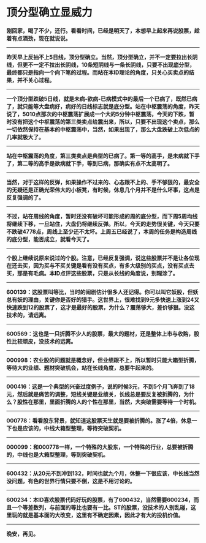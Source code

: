 顶分型确立显威力
====

			

**刚回家，喝了不少，还行。看看时间，已经是明天了，本想早上起来再说股票，趁着有点酒劲，现在就说说。**

** **

**昨天早上反抽不上5日线，顶分型确立。当然，顶分型确立，并不一定要拉出长阴线，但更不一定不拉出长阴线，10条短阴线与一条长阴线，只要不出现底分型，最终都只是指向一个向下笔的过程。而站在本ID理论的角度，只关心买卖点的结果，并不关心过程。**

** **

**一个顶分型跌破5日线，就是未病-欲病-已病模式中的最后一个已病了，既然已病了，就只能等大盘病好，病好的日线标志就是底分型。站在中枢震荡的角度，昨天说了，5010点那次的中枢震荡扩展成一个大的5分钟中枢震荡，今天的下跌，暂时没有把这个中枢震荡的第三类卖点给震出来，所以，只要不出现这个卖点，那么一切依然保持在基本的中枢震荡中，当然，如果出现了，那么大盘跌破上次低点的几率就极大了。**

** **

**站在中枢震荡的角度，第三类卖点是典型的已病了。第一等的高手，是未病就下手了，第二等的高手是欲病就下手，等到已病，那确实有点不太高明了。**

** **

**当然，对于这样的反弹，如果操作不过来的、心态跟不上的、手不够狠的，最安全的无疑还是正确光荣伟大的小板凳，有时候，休息几个月并不是什么坏事，这点是反复强调的了。**

** **

**不过，站在周线的角度，暂时还没有破坏可能形成的周的底分型，而下周5周均线将继续下移，一旦站住，大盘仍将继续反弹。所以，今天的走势很关键，今天只要不跌破4778点，周线上至少还不太坏。上周五已经说了，本周的任务是构造周线的底分型，能否成立，就看今天了。**

** **

**个股上继续说原来说过的个股。注意，已经反复强调，说这些股票并不是让各位现在还去买，因为买与不买关键是看有没有买点，有多大级别的买点，没有买点去买，那是有毛病。本ID点评这些股票，只是从长线的角度说，别糊涂了。**

** **

**600139：这股票叫等比，当时的闹剧估计很多人还记得。你可以叫它妖股，但妖总有妖的理由，关键你是否好的猎手。这世界上，很难找到9元多快速上涨到24又快速跌到12的股票了，这才是最好的股票，为什么？震荡够大，差价够狠。没这技术的，请远离。**

** **

**600569：这也是一只折腾不少人的股票，最大的题材，还是整体上市与收购，股性比较顽皮，没技术的远离。**

** **

**000998：农业股的问题就是概念好，但业绩跟不上，所以暂时只能大箱型折腾，等待大的业绩、题材突破机会，站在长线角度，总要牛起来的。**

** **

**000416：这是一个典型的兴奋过度例子，说的时候3元，不到5个月飞奔到了18元，然后就是痛苦的调整，短线关键是业绩关，长线总是要反复被折腾的，为什么？股性在那里，里面折腾的人的个性在那里，当然，大突破需要等待一个时机。**

** **

**000778：看看股东背景，就知道这股票天生就是要被折腾的。涨了4倍，休息一下也是应该的，中线大箱型整理，等待突破契机。**

** **

**000099：和000778一样，一个特殊的大股东，一个特殊的行业，总要被折腾的，中线也是大箱型整理，等到突破契机。**

** **

**600432：从20元不到冲到132，时间也就九个月，休整一下很应该，中长线当然没问题，有色的世界行情只要不倒，这是不用讨论的。**

** **

**600234：本ID喜欢股票代码好玩的股票，有了600432，当然需要600234，而且一个等差数列，与前面的等比也要有一比。ST的股票，没技术的人别乱碰，这里玩的就是基本面的大改变，这里有不确定因素，因此才有大的投机价值。**

** **

**晚安，再见。**
